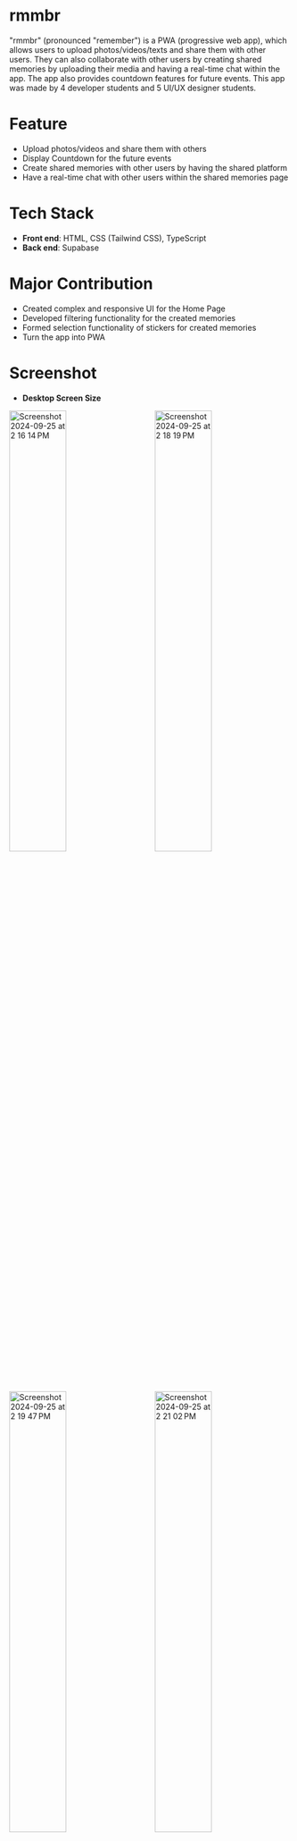 # rmmbr
"rmmbr" (pronounced "remember") is a PWA (progressive web app), which allows users to upload photos/videos/texts and share them with other users. They can also collaborate with other users by creating shared memories by uploading their media and having a real-time chat within the app. The app also provides countdown features for future events. This app was made by 4 developer students and 5 UI/UX designer students. 

# Feature
- Upload photos/videos and share them with others
- Display Countdown for the future events
- Create shared memories with other users by having the shared platform
- Have a real-time chat with other users within the shared memories page  

# Tech Stack
- **Front end**: HTML, CSS (Tailwind CSS), TypeScript
- **Back end**: Supabase

# Major Contribution
- Created complex and responsive UI for the Home Page
- Developed filtering functionality for the created memories
- Formed selection functionality of stickers for created memories
- Turn the app into PWA

# Screenshot
- **Desktop Screen Size**
<img src="https://github.com/user-attachments/assets/60c0f844-2d19-467d-8dcf-9e4cc58455e0" alt="Screenshot 2024-09-25 at 2 16 14 PM" width="45%" style="margin-right: 30px;" />
<img src="https://github.com/user-attachments/assets/7d2a1f59-5946-49b4-bdfe-3da74a352410" alt="Screenshot 2024-09-25 at 2 18 19 PM" width="45%" />

<img src="https://github.com/user-attachments/assets/20b7e877-b480-4f13-94f3-0039a4581735" alt="Screenshot 2024-09-25 at 2 19 47 PM" width="45%" style="margin-right: 30px;" />
<img src="https://github.com/user-attachments/assets/03de1c30-8c18-4a9d-a774-8b46e1e1b7ff" alt="Screenshot 2024-09-25 at 2 21 02 PM" width="45%" />



- **Mobile Screen Size**
<img src="https://github.com/user-attachments/assets/55a1cd64-a2ac-4541-be16-9c0aadd76bbd" alt="Screenshot 2024-09-25 at 2 34 41 PM" width="30%" style="margin-right:30px;" />
<img src="https://github.com/user-attachments/assets/dbe07ee1-9519-4e49-9b8d-d2c3812667ab" alt="Screenshot 2024-09-25 at 2 34 24 PM" width="30%" style="margin-right:30px;" />
<img src="https://github.com/user-attachments/assets/676f7e02-3389-4f96-808a-3600b6b69f63" alt="Screenshot 2024-09-25 at 2 34 12 PM" width="30%" style="margin-right:30px;" />

<img src="https://github.com/user-attachments/assets/af8a2339-79d7-42c7-b23f-0e03ad60977e" alt="Screenshot 2024-09-25 at 2 33 57 PM" width="30%" style="margin-right:30px;" />
<img src="https://github.com/user-attachments/assets/d553aca0-5089-464f-acd9-5b50522d9640" alt="Screenshot 2024-09-25 at 2 33 45 PM" width="30%" />









# Demo Video
(Please click the link below to view a YouTube video.)
- https://youtu.be/NJBXqI3VaWo?si=MUYx0_frEtYGVOI3

